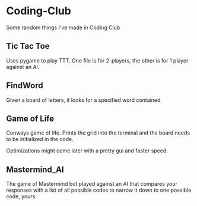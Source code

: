 # Coding-Club
Some random things I've made in Coding Club

## Tic Tac Toe

Uses pygame to play TTT. One file is for 2-players, the other is for 1 player against an AI.

## FindWord

Given a board of letters, it looks for a specified word contained.

## Game of Life

Conways game of life. Prints the grid into the terminal and the board needs to be initialized in the code.

Optimizations might come later with a pretty gui and faster speed.

## Mastermind_AI

The game of Mastermind but played against an AI that compares your responses with a list of all possible codes to narrow it down to one possible code, yours.
